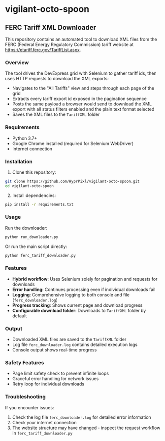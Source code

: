 # vigilant-octo-spoon

## FERC Tariff XML Downloader

This repository contains an automated tool to download XML files from the FERC (Federal Energy Regulatory Commission) tariff website at https://etariff.ferc.gov/TariffList.aspx.

### Overview

The tool drives the DevExpress grid with Selenium to gather tariff ids, then
uses HTTP requests to download the XML exports:
- Navigates to the "All Tariffs" view and steps through each page of the grid
- Extracts every tariff export id exposed in the pagination sequence
- Posts the same payload a browser would send to download the XML export with
  all status filters enabled and the plain text format selected
- Saves the XML files to the `TariffXML` folder

### Requirements

- Python 3.7+
- Google Chrome installed (required for Selenium WebDriver)
- Internet connection

### Installation

1. Clone this repository:
```bash
git clone https://github.com/HyprPixl/vigilant-octo-spoon.git
cd vigilant-octo-spoon
```

2. Install dependencies:
```bash
pip install -r requirements.txt
```

### Usage

Run the downloader:
```bash
python run_downloader.py
```

Or run the main script directly:
```bash
python ferc_tariff_downloader.py
```

### Features

- **Hybrid workflow**: Uses Selenium solely for pagination and requests for downloads
- **Error handling**: Continues processing even if individual downloads fail
- **Logging**: Comprehensive logging to both console and file (`ferc_downloader.log`)
- **Progress tracking**: Shows current page and download progress
- **Configurable download folder**: Downloads to `TariffXML` folder by default

### Output

- Downloaded XML files are saved to the `TariffXML` folder
- Log file `ferc_downloader.log` contains detailed execution logs
- Console output shows real-time progress

### Safety Features

- Page limit safety check to prevent infinite loops
- Graceful error handling for network issues
- Retry loop for individual downloads

### Troubleshooting

If you encounter issues:
1. Check the log file `ferc_downloader.log` for detailed error information
2. Check your internet connection
3. The website structure may have changed - inspect the request workflow in `ferc_tariff_downloader.py`

